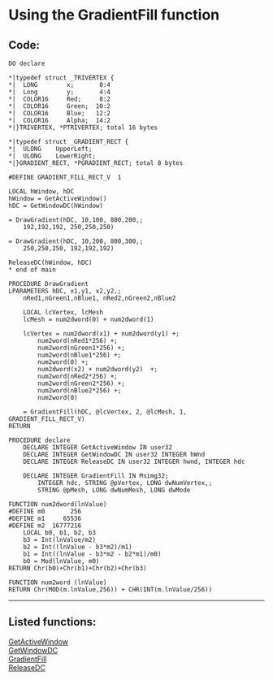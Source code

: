 <link rel="stylesheet" type="text/css" href="../css/win32api.css">  
<link rel="stylesheet" href="https://cdnjs.cloudflare.com/ajax/libs/font-awesome/4.7.0/css/font-awesome.min.css">

# Using the GradientFill function

## Code:
```foxpro  
DO declare

*|typedef struct _TRIVERTEX {
*|  LONG        x;       0:4
*|  Long        y;       4:4
*|  COLOR16     Red;     8:2
*|  COLOR16     Green;  10:2
*|  COLOR16     Blue;   12:2
*|  COLOR16     Alpha;  14:2
*|}TRIVERTEX, *PTRIVERTEX; total 16 bytes

*|typedef struct _GRADIENT_RECT {
*|  ULONG    UpperLeft;
*|  ULONG    LowerRight;
*|}GRADIENT_RECT, *PGRADIENT_RECT; total 8 bytes

#DEFINE GRADIENT_FILL_RECT_V  1

LOCAL hWindow, hDC
hWindow = GetActiveWindow()
hDC = GetWindowDC(hWindow)

= DrawGradient(hDC, 10,100, 800,200,;
	192,192,192, 250,250,250)

= DrawGradient(hDC, 10,200, 800,300,;
	250,250,250, 192,192,192)

ReleaseDC(hWindow, hDC)
* end of main

PROCEDURE DrawGradient
LPARAMETERS hDC, x1,y1, x2,y2,;
	nRed1,nGreen1,nBlue1, nRed2,nGreen2,nBlue2

	LOCAL lcVertex, lcMesh
	lcMesh = num2dword(0) + num2dword(1)

	lcVertex = num2dword(x1) + num2dword(y1) +;
		num2word(nRed1*256) +;
		num2word(nGreen1*256) +;
		num2word(nBlue1*256) +;
		num2word(0) +;
		num2dword(x2) + num2dword(y2)  +;
		num2word(nRed2*256) +;
		num2word(nGreen2*256) +;
		num2word(nBlue2*256) +;
		num2word(0)

	= GradientFill(hDC, @lcVertex, 2, @lcMesh, 1, GRADIENT_FILL_RECT_V)
RETURN

PROCEDURE declare
	DECLARE INTEGER GetActiveWindow IN user32
	DECLARE INTEGER GetWindowDC IN user32 INTEGER hWnd
	DECLARE INTEGER ReleaseDC IN user32 INTEGER hwnd, INTEGER hdc

	DECLARE INTEGER GradientFill IN Msimg32;
		INTEGER hdc, STRING @pVertex, LONG dwNumVertex,;
		STRING @pMesh, LONG dwNumMesh, LONG dwMode

FUNCTION num2dword(lnValue)
#DEFINE m0       256
#DEFINE m1     65536
#DEFINE m2  16777216
	LOCAL b0, b1, b2, b3
	b3 = Int(lnValue/m2)
	b2 = Int((lnValue - b3*m2)/m1)
	b1 = Int((lnValue - b3*m2 - b2*m1)/m0)
	b0 = Mod(lnValue, m0)
RETURN Chr(b0)+Chr(b1)+Chr(b2)+Chr(b3)

FUNCTION num2word (lnValue)
RETURN Chr(MOD(m.lnValue,256)) + CHR(INT(m.lnValue/256))  
```  
***  


## Listed functions:
[GetActiveWindow](../libraries/user32/GetActiveWindow.md)  
[GetWindowDC](../libraries/user32/GetWindowDC.md)  
[GradientFill](../libraries/msimg32/GradientFill.md)  
[ReleaseDC](../libraries/user32/ReleaseDC.md)  
